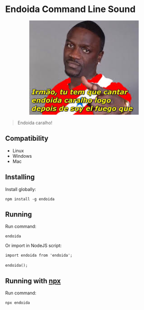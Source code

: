 # Endoida Command Line Sound

<div style="text-align: center">
    <img src="./endoida-caralho.jpeg" height="300"/>
</div>

> Endoida caralho! 

## Compatibility

- Linux
- Windows
- Mac

## Installing
Install globally:

    npm install -g endoida

## Running
Run command:

    endoida

Or import in NodeJS script:

    import endoida from 'endoida';

    endoida();
    
## Running with [npx](https://www.npmjs.com/package/npx)
Run command:

    npx endoida

